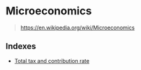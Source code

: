 # Microeconomics

> <https://en.wikipedia.org/wiki/Microeconomics>

## Indexes

- [Total tax and contribution rate](https://data.worldbank.org/indicator/IC.TAX.TOTL.CP.ZS)
